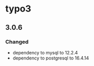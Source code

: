 # typo3

## 3.0.6

### Changed

- dependency to mysql to 12.2.4
- dependency to postgresql to 16.4.14
